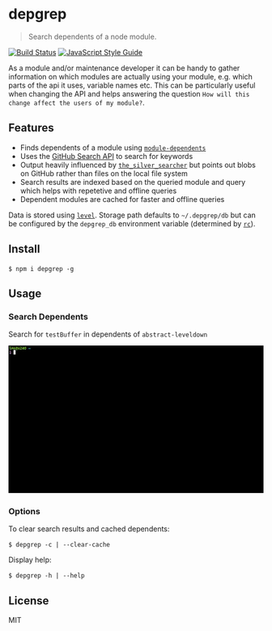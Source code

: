 # depgrep

> Search dependents of a node module.

[![Build Status](https://travis-ci.org/ralphtheninja/depgrep.svg?branch=master)](https://travis-ci.org/ralphtheninja/depgrep)
[![JavaScript Style Guide](https://img.shields.io/badge/code_style-standard-brightgreen.svg)](https://standardjs.com)

As a module and/or maintenance developer it can be handy to gather information on which modules are actually using your module, e.g. which parts of the api it uses, variable names etc. This can be particularly useful when changing the API and helps answering the question `How will this change affect the users of my module?`.

## Features

* Finds dependents of a module using [`module-dependents`](https://github.com/doowb/module-dependents)
* Uses the [GitHub Search API](https://developer.github.com/v3/search/) to search for keywords
* Output heavily influenced by [`the_silver_searcher`](https://github.com/ggreer/the_silver_searcher) but points out blobs on GitHub rather than files on the local file system
* Search results are indexed based on the queried module and query which helps with repetetive and offline queries
* Dependent modules are cached for faster and offline queries

Data is stored using [`level`](https://github.com/level/level). Storage path defaults to `~/.depgrep/db` but can be configured by the `depgrep_db` environment variable (determined by [`rc`](https://github.com/dominictarr/rc)).

## Install

```
$ npm i depgrep -g
```

## Usage

### Search Dependents

Search for `testBuffer` in dependents of `abstract-leveldown`

![image](depgrep.gif)

### Options

To clear search results and cached dependents:

```
$ depgrep -c | --clear-cache
```

Display help:

```
$ depgrep -h | --help
```

## License

MIT
